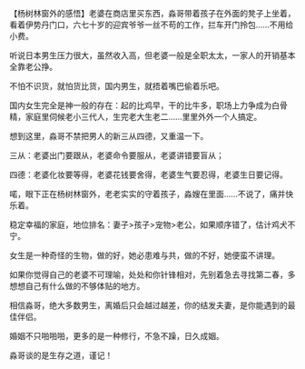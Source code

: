 【杨树林窗外的感悟】老婆在商店里买东西，淼哥带着孩子在外面的凳子上坐着，看着伊势丹门口，六七十岁的迎宾爷爷一丝不苟的工作，拦车开门拎包……不用给小费。

听说日本男生压力很大，虽然收入高，但老婆一般是全职太太，一家人的开销基本全靠老公挣。

不怕不识货，就怕货比货，国内男生，就捂着嘴巴偷着乐吧。

国内女生完全是神一般的存在：起的比鸡早，干的比牛多，职场上力争成为白骨精，家庭里伺候老小三代人，生完老大生老二……里里外外一个人搞定。

想到这里，淼哥不禁把男人的新三从四德，又重温一下。

三从：老婆出门要跟从，老婆命令要服从，老婆讲错要盲从；

四德：老婆化妆要等得，老婆花钱要舍得，老婆生气要忍得，老婆生日要记得。

喏，眼下正在杨树林窗外，老老实实的守着孩子，淼嫂在里面……不说了，痛并快乐着。

稳定幸福的家庭，地位排名：妻子>孩子>宠物>老公，如果顺序错了，估计鸡犬不宁。

女生是一种奇怪的生物，做的好，她必患难与共，做的不好，她便蛮不讲理。

如果你觉得自己的老婆不可理喻，处处和你针锋相对，先别着急去寻找第二春，多想想自己有什么做的不够体贴的地方。

相信淼哥，绝大多数男生，离婚后只会越过越差，你的结发夫妻，是你能遇到的最佳伴侣。

婚姻不只啪啪啪，更多的是一种修行，不急不躁，日久成姻。

淼哥谈的是生存之道，谨记！

